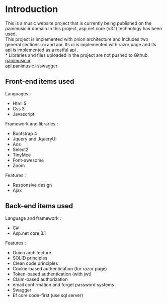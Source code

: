 <h1>Introduction</h1>
This is a music website project that is currently being published on the panimusic.ir domain.In this project, asp.net core (v3.1) technology has been used. <br>
This project is implemented with onion architecture and Includes two general sections: ui and api.
Its ui is implemented with razor page and Its api is implemented as a restful api .<br>
* Libraries and files uploaded in the project are not pushed to Github.<br>
 <a href="http://panimusic.ir">panimusic.ir</a> <br>
  <a href="http://api.panimusic.ir/swagger">api.panimusic.ir/swagger</a>
<h2>Front-end items used</h2>
Languages :
<ul>
<li>Html 5</li>
<li>Css 3</li>
<li>Javascript</li>
</ul>
Framework and libraries :
<ul>
<li>Bootstrap 4</li>
<li>Jquery and JqueryUi</li>
<li>Aos</li>
<li>Select2</li>
<li>TinyMce</li>
<li>Font-awesome</li>
<li>Zoom</li>
</ul>
Features :
<ul>
<li>Responsive design</li>
<li>Ajax</li>
</ul>
<h2>Back-end items used</h2>
Language and framework :
<ul>
<li>C#</li>
<li>Asp.net core 3.1</li>
</ul>
Features :
<ul>
<li>Onion architecture</li>
<li>SOLID principles</li>
<li>Clean code principles</li>
<li>Cookie-based authentication (for razor page)</li>
<li>Token-based authentication (with jwt)</li>
<li>Claim-based authorization</li>
<li>email confirmation and forget password systems</li>
<li>Swagger</li>
<li>Ef core code-first (use sql server)</li>
</ul>

